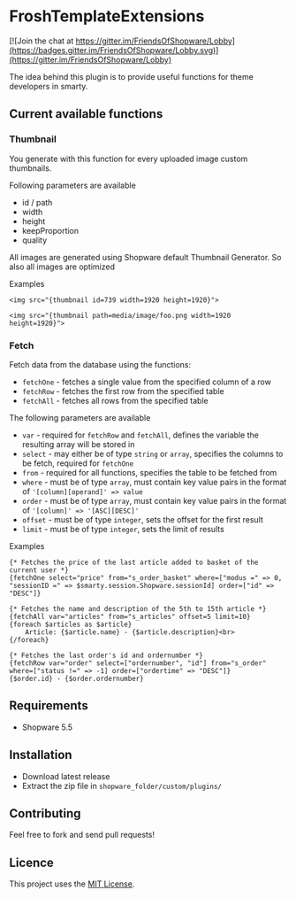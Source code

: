 # FroshTemplateExtensions

[![Join the chat at https://gitter.im/FriendsOfShopware/Lobby](https://badges.gitter.im/FriendsOfShopware/Lobby.svg)](https://gitter.im/FriendsOfShopware/Lobby)


The idea behind this plugin is to provide useful functions for theme developers in smarty.

## Current available functions


### Thumbnail

You generate with this function for every uploaded image custom thumbnails.

Following parameters are available

* id / path 
* width
* height
* keepProportion
* quality

All images are generated using Shopware default Thumbnail Generator. So also all images are optimized

Examples

```
<img src="{thumbnail id=739 width=1920 height=1920}">
```

```
<img src="{thumbnail path=media/image/foo.png width=1920 height=1920}">
```

### Fetch

Fetch data from the database using the functions:

* `fetchOne` - fetches a single value from the specified column of a row
* `fetchRow` - fetches the first row from the specified table
* `fetchAll` - fetches all rows from the specified table

The following parameters are available

* `var` - required for `fetchRow` and `fetchAll`, defines the variable the resulting array will be stored in
* `select` - may either be of type `string` or `array`, specifies the columns to be fetch, required for `fetchOne`
* `from` - required for all functions, specifies the table to be fetched from
* `where` - must be of type `array`, must contain key value pairs in the format of `'[column][operand]' => value` 
* `order` - must be of type `array`, must contain key value pairs in the format of `'[column]' => '[ASC][DESC]'` 
* `offset` - must be of type `integer`, sets the offset for the first result
* `limit` - must be of type `integer`, sets the limit of results

Examples

```smarty
{* Fetches the price of the last article added to basket of the current user *}
{fetchOne select="price" from="s_order_basket" where=["modus =" => 0, "sessionID =" => $smarty.session.Shopware.sessionId] order=["id" => "DESC"]}

{* Fetches the name and description of the 5th to 15th article *}
{fetchAll var="articles" from="s_articles" offset=5 limit=10}
{foreach $articles as $article}
    Article: {$article.name} - {$article.description}<br>
{/foreach}

{* Fetches the last order's id and ordernumber *}
{fetchRow var="order" select=["ordernumber", "id"] from="s_order" where=["status !=" => -1] order=["ordertime" => "DESC"]}
{$order.id} - {$order.ordernumber}
```

## Requirements

- Shopware 5.5


## Installation

- Download latest release
- Extract the zip file in `shopware_folder/custom/plugins/`


## Contributing

Feel free to fork and send pull requests!


## Licence

This project uses the [MIT License](LICENCE.md).
